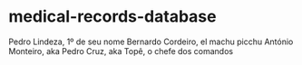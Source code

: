 # medical-records-database

Pedro Lindeza, 1º de seu nome
Bernardo Cordeiro, el machu picchu
António Monteiro, aka Pedro Cruz, aka Topê, o chefe dos comandos